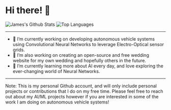 # Hi there! 👋


![James's Github Stats](https://github-readme-stats.vercel.app/api?username=jpoir&count_private=true&hide=issues)
![Top Languages](https://github-readme-stats.vercel.app/api/top-langs/?username=jpoir&layout=compact)

---
- 🔭 I’m currently working on developing autonomous vehicle systems using Convolutional Neural Networks to leverage Electro-Optical sensor grids.
- 🔭 I’m also working on creating an open-source and free wedding website for my own wedding and hopefully others in the future.
- 🌱 I’m currently learning more about AI every day, and love exploring the ever-changing world of Neural Networks.
---

Note: This is my personal Github account, and will only include personal projects or contributions that I do on my free time.  Please feel free to reach out about my AI/ML projects however if you are interested in some of the work I am doing on autonomous vehicle systems!
<!-- **jpoirier1/jpoirier1** is a ✨ _special_ ✨ repository because its `README.md` (this file) appears on your GitHub profile.

Templates:

- 🔭 I’m currently working on ...
- 🌱 I’m currently learning ...
- 👯 I’m looking to collaborate on ...
- 🤔 I’m looking for help with ...
- 💬 Ask me about ...
- 📫 How to reach me: ...
- 😄 Pronouns: ...
- ⚡ Fun fact: ...
-->

